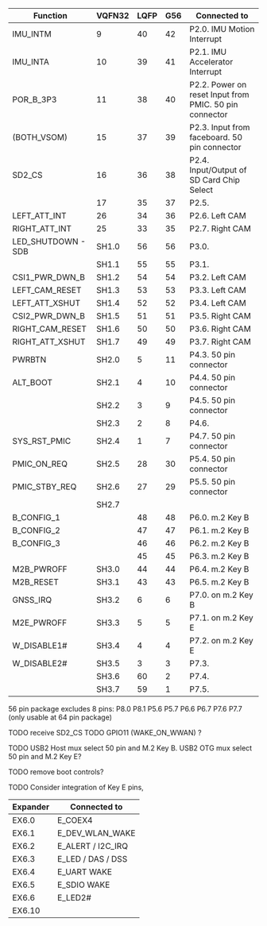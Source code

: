 | Function          | VQFN32 | LQFP | G56 | Connected to             |
|-------------------|--------|------|-----|--------------------------|
| IMU_INTM          | 9      | 40   | 42  | P2.0. IMU Motion Interrupt   |
| IMU_INTA          | 10     | 39   | 41  | P2.1. IMU Accelerator Interrupt   | 
| POR_B_3P3         | 11     | 38   | 40  | P2.2. Power on reset Input from PMIC. 50 pin connector             | ?
| (BOTH_VSOM)       | 15     | 37   | 39  | P2.3. Input from faceboard. 50 pin connector    | 
| SD2_CS            | 16     | 36   | 38  | P2.4. Input/Output of SD Card Chip Select      |
|                   | 17     | 35   | 37  | P2.5.    |
| LEFT_ATT_INT      | 26     | 34   | 36  | P2.6. Left CAM        |
| RIGHT_ATT_INT     | 25     | 33   | 35  | P2.7. Right CAM |
| LED_SHUTDOWN - SDB| SH1.0  | 56   | 56  | P3.0.   |
|                   | SH1.1  | 55   | 55  | P3.1.   |
| CSI1_PWR_DWN_B    | SH1.2  | 54   | 54  | P3.2. Left CAM        |
| LEFT_CAM_RESET    | SH1.3  | 53   | 53  | P3.3. Left CAM        |
| LEFT_ATT_XSHUT    | SH1.4  | 52   | 52  | P3.4. Left CAM        |
| CSI2_PWR_DWN_B    | SH1.5  | 51   | 51  | P3.5. Right CAM |
| RIGHT_CAM_RESET   | SH1.6  | 50   | 50  | P3.6. Right CAM |
| RIGHT_ATT_XSHUT   | SH1.7  | 49   | 49  | P3.7. Right CAM |
| PWRBTN            | SH2.0  | 5     | 11  | P4.3. 50 pin connector    |
| ALT_BOOT          | SH2.1  | 4     | 10  | P4.4. 50 pin connector    |
|                   | SH2.2  | 3     | 9   | P4.5. 50 pin connector    |
|                   | SH2.3  | 2     | 8   | P4.6.   |
| SYS_RST_PMIC      | SH2.4  | 1     | 7   | P4.7. 50 pin connector   |
| PMIC_ON_REQ       | SH2.5  | 28    | 30  | P5.4. 50 pin connector  |
| PMIC_STBY_REQ     | SH2.6  | 27    | 29  | P5.5. 50 pin connector  |
|                   | SH2.7  |       |     |                 |        
| B_CONFIG_1        |        | 48    | 48  | P6.0. m.2 Key B |
| B_CONFIG_2        |        | 47    | 47  | P6.1. m.2 Key B  |
| B_CONFIG_3        |        | 46    | 46  | P6.2. m.2 Key B  |
|                   |        | 45    | 45  | P6.3. m.2 Key B  |
| M2B_PWROFF        | SH3.0  | 44    | 44  | P6.4. m.2 Key B   |
| M2B_RESET         | SH3.1  | 43    | 43  | P6.5. m.2 Key B   |
| GNSS_IRQ          | SH3.2  | 6     | 6   | P7.0. on m.2 Key B   |
| M2E_PWROFF        | SH3.3  | 5     | 5   | P7.1. on m.2 Key E   |
| W_DISABLE1#       | SH3.4  | 4     | 4   | P7.2. on m.2 Key E   |
| W_DISABLE2#       | SH3.5  | 3     | 3   | P7.3.     | 
|                   | SH3.6  | 60    | 2   | P7.4.    |
|                   | SH3.7  | 59    | 1   | P7.5.     |

56 pin package excludes 8 pins: P8.0 P8.1 P5.6 P5.7 P6.6 P6.7 P7.6 P7.7 (only usable at 64 pin package)

TODO receive SD2_CS
TODO GPIO11 (WAKE_ON_WWAN) ?

TODO USB2 Host mux select 50 pin and M.2 Key B. USB2 OTG mux select 50 pin and M.2 Key E?

TODO remove boot controls?

TODO Consider integration of Key E pins,

| Expander  | Connected to    |
|-----------|-----------------|
| EX6.0     | E_COEX4 |
| EX6.1     | E_DEV_WLAN_WAKE      |
| EX6.2     | E_ALERT / I2C_IRQ    |
| EX6.3     | E_LED / DAS / DSS  |
| EX6.4     | E_UART WAKE                |
| EX6.5     | E_SDIO WAKE                |
| EX6.6     | E_LED2#                |
| EX6.10    |                 |
